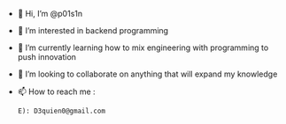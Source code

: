 - 👋 Hi, I’m @p01s1n
- 👀 I’m interested in backend programming 
- 🌱 I’m currently learning how to  mix engineering with programming to push innovation
- 💞️ I’m looking to collaborate on anything that will expand my knowledge 
- 📫 How to reach me :

      E): D3quien0@gmail.com

<!---
p01s1n/p01s1n is a ✨ special ✨ repository because its `README.md` (this file) appears on your GitHub profile.
You can click the Preview link to take a look at your changes.
--->
